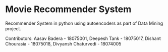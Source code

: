 # Movie Recommender System
Recommender System in python using autoencoders as part of Data Mining project.

Contributors:
Aasav Badera - 18075001,
Deepesh Tank - 18075017,
Dishant Chourasia - 18075018,
Divyansh Chaturvedi - 18074005
